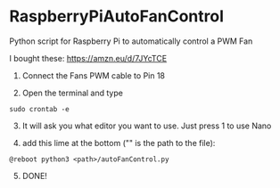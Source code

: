 # RaspberryPiAutoFanControl
Python script for Raspberry Pi to automatically control a PWM Fan

I bought these: https://amzn.eu/d/7JYcTCE

1. Connect the Fans PWM cable to Pin 18

2. Open the terminal and type
```
sudo crontab -e
```

3. It will ask you what editor you want to use.
Just press 1 to use Nano

4. add this lime at the bottom ("<path>" is the path to the file):
```
@reboot python3 <path>/autoFanControl.py
```

5. DONE!
